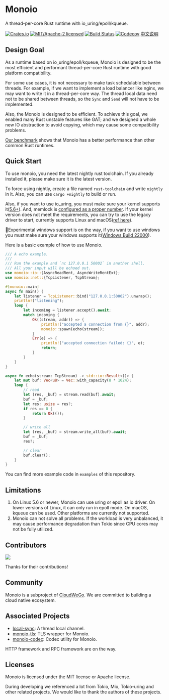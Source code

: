 # Monoio
A thread-per-core Rust runtime with io_uring/epoll/kqueue.

[![Crates.io][crates-badge]][crates-url]
[![MIT/Apache-2 licensed][license-badge]][license-url]
[![Build Status][actions-badge]][actions-url]
[![Codecov][codecov-badge]][codecov-url]
[中文说明][zh-readme-url]

[crates-badge]: https://img.shields.io/crates/v/monoio.svg
[crates-url]: https://crates.io/crates/monoio
[license-badge]: https://img.shields.io/crates/l/monoio.svg
[license-url]: LICENSE-MIT
[actions-badge]: https://github.com/bytedance/monoio/actions/workflows/ci.yml/badge.svg
[actions-url]: https://github.com/bytedance/monoio/actions
[codecov-badge]: https://codecov.io/gh/bytedance/monoio/branch/master/graph/badge.svg?token=3MSAMJ6X3E
[codecov-url]: https://codecov.io/gh/bytedance/monoio
[zh-readme-url]: README-zh.md

## Design Goal
As a runtime based on io_uring/epoll/kqueue, Monoio is designed to be the most efficient and performant thread-per-core Rust runtime with good platform compatibility.

For some use cases, it is not necessary to make task schedulable between threads. For example, if we want to implement a load balancer like nginx, we may want to write it in a thread-per-core way. The thread local data need not to be shared between threads, so the `Sync` and `Send` will not have to be implemented.

Also, the Monoio is designed to be efficient. To achieve this goal, we enabled many Rust unstable features like GAT; and we designed a whole new IO abstraction to avoid copying, which may cause some compatibility problems.

[Our benchmark](docs/en/benchmark.md) shows that Monoio has a better performance than other common Rust runtimes.

## Quick Start
To use monoio, you need the latest nightly rust toolchain. If you already installed it, please make sure it is the latest version.

To force using nightly, create a file named `rust-toolchain` and write `nightly` in it. Also, you can use `cargo +nightly` to build or run.

Also, if you want to use io_uring, you must make sure your kernel supports it([5.6+](docs/en/platform-support.md)). And, memlock is [configured as a proper number](docs/en/memlock.md). If your kernel version does not meet the requirements, you can try to use the legacy driver to start, currently supports Linux and macOS([ref here](/docs/en/use-legacy-driver.md)).

🚧Experimental windows support is on the way, if you want to use windows you must make sure your windows supports it([Windows Build 22000](https://docs.microsoft.com/en-us/windows/win32/api/ioringapi/ns-ioringapi-ioring_capabilities)).

Here is a basic example of how to use Monoio.

```rust
/// A echo example.
///
/// Run the example and `nc 127.0.0.1 50002` in another shell.
/// All your input will be echoed out.
use monoio::io::{AsyncReadRent, AsyncWriteRentExt};
use monoio::net::{TcpListener, TcpStream};

#[monoio::main]
async fn main() {
    let listener = TcpListener::bind("127.0.0.1:50002").unwrap();
    println!("listening");
    loop {
        let incoming = listener.accept().await;
        match incoming {
            Ok((stream, addr)) => {
                println!("accepted a connection from {}", addr);
                monoio::spawn(echo(stream));
            }
            Err(e) => {
                println!("accepted connection failed: {}", e);
                return;
            }
        }
    }
}

async fn echo(stream: TcpStream) -> std::io::Result<()> {
    let mut buf: Vec<u8> = Vec::with_capacity(8 * 1024);
    loop {
        // read
        let (res, _buf) = stream.read(buf).await;
        buf = _buf;
        let res: usize = res?;
        if res == 0 {
            return Ok(());
        }

        // write all
        let (res, _buf) = stream.write_all(buf).await;
        buf = _buf;
        res?;

        // clear
        buf.clear();
    }
}
```

You can find more example code in `examples` of this repository.

## Limitations
1. On Linux 5.6 or newer, Monoio can use uring or epoll as io driver. On lower versions of Linux, it can only run in epoll mode. On macOS, kqueue can be used. Other platforms are currently not supported.
2. Monoio can not solve all problems. If the workload is very unbalanced, it may cause performance degradation than Tokio since CPU cores may not be fully utilized.

## Contributors
<a href="https://github.com/bytedance/monoio/graphs/contributors"><img src="https://opencollective.com/monoio/contributors.svg?width=890&button=false" /></a>

Thanks for their contributions!

## Community
Monoio is a subproject of [CloudWeGo](https://www.cloudwego.io/). We are committed to building a cloud native ecosystem.

## Associated Projects
- [local-sync](https://github.com/monoio-rs/local-sync): A thread local channel.
- [monoio-tls](https://github.com/monoio-rs/monoio-tls): TLS wrapper for Monoio.
- [monoio-codec](https://github.com/monoio-rs/monoio-codec): Codec utility for Monoio.

HTTP framework and RPC framework are on the way.

## Licenses
Monoio is licensed under the MIT license or Apache license.

During developing we referenced a lot from Tokio, Mio, Tokio-uring and other related projects. We would like to thank the authors of these projects.
